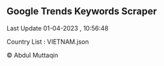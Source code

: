 

## Google Trends Keywords Scraper 
 
Last Update 01-04-2023 , 10:56:48

Country List :
VIETNAM.json



© Abdul Muttaqin 
